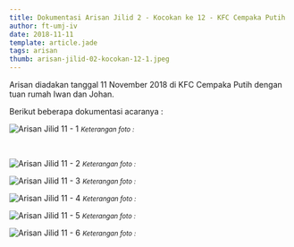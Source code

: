```yaml
---
title: Dokumentasi Arisan Jilid 2 - Kocokan ke 12 - KFC Cempaka Putih
author: ft-umj-iv
date: 2018-11-11
template: article.jade
tags: arisan
thumb: arisan-jilid-02-kocokan-12-1.jpeg
---
```


Arisan diadakan tanggal 11 November 2018 di KFC Cempaka Putih dengan tuan rumah Iwan dan Johan.

Berikut beberapa dokumentasi acaranya :


![Arisan Jilid 11 - 1](/story/assets/img/arisan-jilid-02-kocokan-12-1.jpeg)
<small>_Keterangan foto :_</small>

<br/>
<span class="more"></span>

![Arisan Jilid 11 - 2](/story/assets/img/arisan-jilid-02-kocokan-12-2.jpeg)
<small>_Keterangan foto :_</small>

![Arisan Jilid 11 - 3](/story/assets/img/arisan-jilid-02-kocokan-12-3.jpeg)
<small>_Keterangan foto :_</small>

![Arisan Jilid 11 - 4](/story/assets/img/arisan-jilid-02-kocokan-12-4.jpeg)
<small>_Keterangan foto :_</small>

![Arisan Jilid 11 - 5](/story/assets/img/arisan-jilid-02-kocokan-12-5.jpeg)
<small>_Keterangan foto :_</small>

![Arisan Jilid 11 - 6](/story/assets/img/arisan-jilid-02-kocokan-12-6.jpeg)
<small>_Keterangan foto :_</small>
